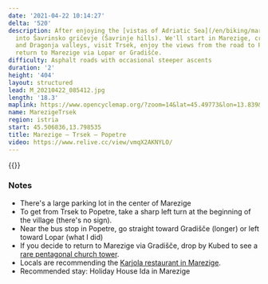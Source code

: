 ```yaml
---
date: '2021-04-22 10:14:27'
delta: '520'
description: After enjoying the [vistas of Adriatic Sea](/en/biking/marezigesmarje/), it's time for a trip deep
  into Šavrinsko gričevje (Šavrinje hills). We'll start in Marezige, cross Rokava
  and Dragonja valleys, visit Trsek, enjoy the views from the road to Popetre, and
  return to Marezige via Lopar or Gradišče.
difficulty: Asphalt roads with occasional steeper ascents
duration: '2'
height: '404'
layout: structured
lead: M_20210422_085412.jpg
length: '18.3'
maplink: https://www.opencyclemap.org/?zoom=14&lat=45.49773&lon=13.839&layers=B0000
name: MarezigeTrsek
region: istria
start: 45.506836,13.798535
title: Marezige – Trsek – Popetre
video: https://www.relive.cc/view/vmqX2AKNYLO/
---
```

{{<hike-details description="yes">}}

### Notes

* There's a large parking lot in the center of Marezige
* To get from Trsek to Popetre, take a sharp left turn at the beginning of the village (there's no sign).
* Near the bus stop in Popetre, go straight toward Gradišče (longer) or left toward Lopar (what I did)
* If you decide to return to Marezige via Gradišče, drop by Kubed to see a [rare pentagonal church tower](https://sloveniahiking.rocks/en/hikes/lacna/kubed/).
* Locals are recommending the [Karjola restaurant in Marezige](https://karjola.si/en/home/).
* Recommended stay: Holiday House Ida in Marezige
